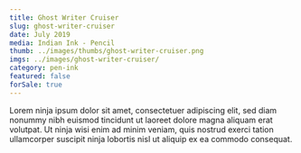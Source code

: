 ```yaml
---
title: Ghost Writer Cruiser
slug: ghost-writer-cruiser
date: July 2019
media: Indian Ink - Pencil
thumb: ../images/thumbs/ghost-writer-cruiser.png
imgs: ../images/ghost-writer-cruiser/
category: pen-ink
featured: false
forSale: true
---
```


Lorem ninja ipsum dolor sit amet, consectetuer adipiscing elit, sed diam nonummy nibh euismod tincidunt ut laoreet dolore magna aliquam erat volutpat. Ut ninja wisi enim ad minim veniam, quis nostrud exerci tation ullamcorper suscipit ninja lobortis nisl ut aliquip ex ea commodo consequat.